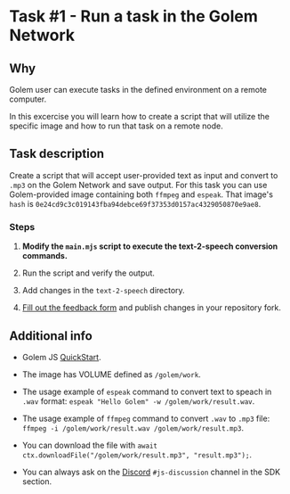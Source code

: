 # Task #1 - Run a task in the Golem Network

## Why

Golem user can execute tasks in the defined environment on a remote computer.

In this excercise you will learn how to create a script that will utilize the specific image and how to run that task on a remote node.

## Task description

Create a script that will accept user-provided text as input and convert to `.mp3` on the Golem Network and save output. For this task you can use Golem-provided image containing both `ffmpeg` and `espeak`. That image's `hash` is `0e24cd9c3c019143fba94debce69f37353d0157ac4329050870e9ae8`.

### Steps

1. __Modify the `main.mjs` script to execute the text-2-speech conversion commands.__

2. Run the script and verify the output.

3. Add changes in the `text-2-speech` directory.

4. [Fill out the feedback form](./FEEDBACK.md) and publish changes in your repository fork.

## Additional info

- Golem JS [QuickStart](https://docs.golem.network/creators/javascript/quickstars/quickstart).

- The image has VOLUME defined as `/golem/work`.

- The usage example of `espeak` command to convert text to speach in `.wav` format:
`espeak "Hello Golem" -w /golem/work/result.wav`.

- The usage example of `ffmpeg` command to convert `.wav` to `.mp3` file:
`ffmpeg -i /golem/work/result.wav /golem/work/result.mp3`.

- You can download the file with `await ctx.downloadFile("/golem/work/result.mp3", "result.mp3");`.

- You can always ask on the [Discord](https://chat.golem.network/) `#js-discussion` channel in the SDK section.
